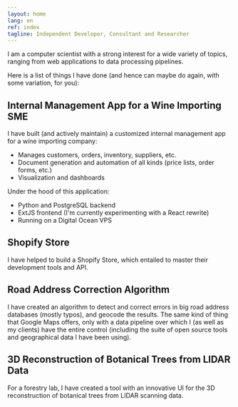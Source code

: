 ```yaml
---
layout: home
lang: en
ref: index
tagline: Independent Developer, Consultant and Researcher
---
```


I am a computer scientist with a strong interest for a wide variety of
topics, ranging from web applications to data processing pipelines.

Here is a list of things I have done (and hence can maybe do again,
with some variation, for you):

## Internal Management App for a Wine Importing SME

I have built (and actively maintain) a customized internal management
app for a wine importing company:

* Manages customers, orders, inventory, suppliers, etc.
* Document generation and automation of all kinds (price lists, order forms, etc.)
* Visualization and dashboards

Under the hood of this application:

* Python and PostgreSQL backend
* ExtJS frontend (I'm currently experimenting with a React rewrite)
* Running on a Digital Ocean VPS

## Shopify Store

I have helped to build a Shopify Store, which entailed to master their
development tools and API.

## Road Address Correction Algorithm

I have created an algorithm to detect and correct errors in big road
address databases (mostly typos), and geocode the results. The same
kind of thing that Google Maps offers, only with a data pipeline over
which I (as well as my clients) have the entire control (including the
suite of open source tools and geographical data I have been using).

## 3D Reconstruction of Botanical Trees from LIDAR Data

For a forestry lab, I have created a tool with an innovative UI for
the 3D reconstruction of botanical trees from LIDAR scanning data.
